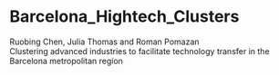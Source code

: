 # Barcelona_Hightech_Clusters</br>
Ruobing Chen, Julia Thomas and Roman Pomazan</br>
Clustering advanced industries to facilitate technology transfer in the Barcelona metropolitan region
